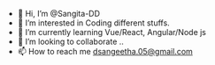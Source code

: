 - 👋 Hi, I’m @Sangita-DD
- 👀 I’m interested in Coding different stuffs.
- 🌱 I’m currently learning Vue/React, Angular/Node js
- 💞️ I’m looking to collaborate ..
- 📫 How to reach me dsangeetha.05@gmail.com

<!---
Sangita-DD/Sangita-DD is a ✨ special ✨ repository because its `README.md` (this file) appears on your GitHub profile.
You can click the Preview link to take a look at your changes.
--->
